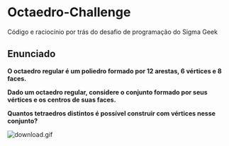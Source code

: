 # Octaedro-Challenge
Código e raciocínio por trás do desafio de programação do Sigma Geek

## Enunciado

**O octaedro regular é um poliedro formado por 12 arestas, 6 vértices e 8 faces.**

**Dado um octaedro regular, considere o conjunto formado por seus vértices e os centros de suas faces.**

**Quantos tetraedros distintos é possível construir com vértices nesse conjunto?**

![download.gif](https://s3-us-west-2.amazonaws.com/secure.notion-static.com/d7cf0c74-d2a2-42f0-83f3-d7d02a305a2d/download.gif)
